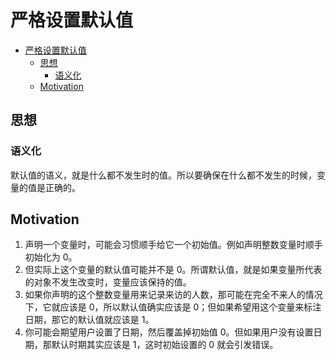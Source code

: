 # 严格设置默认值


<!-- TOC -->

- [严格设置默认值](#严格设置默认值)
    - [思想](#思想)
        - [语义化](#语义化)
    - [Motivation](#motivation)

<!-- /TOC -->


## 思想
### 语义化
默认值的语义，就是什么都不发生时的值。所以要确保在什么都不发生的时候，变量的值是正确的。


## Motivation
1. 声明一个变量时，可能会习惯顺手给它一个初始值。例如声明整数变量时顺手初始化为 0。
2. 但实际上这个变量的默认值可能并不是 0。所谓默认值，就是如果变量所代表的对象不发生改变时，变量应该保持的值。
3. 如果你声明的这个整数变量用来记录来访的人数，那可能在完全不来人的情况下，它就应该是 0，所以默认值确实应该是 0；但如果希望用这个变量来标注日期，那它的默认值就应该是 1。
4. 你可能会期望用户设置了日期，然后覆盖掉初始值 0。但如果用户没有设置日期，那默认时期其实应该是 1，这时初始设置的 0 就会引发错误。